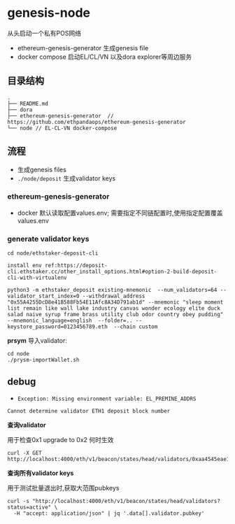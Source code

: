 # genesis-node

从头启动一个私有POS网络
- ethereum-genesis-generator 生成genesis file
- docker compose 启动EL/CL/VN 以及dora explorer等周边服务

## 目录结构

```
.
├── README.md
├── dora
├── ethereum-genesis-generator  // https://github.com/ethpandaops/ethereum-genesis-generator
└── node // EL-CL-VN docker-compose

```

## 流程
- 生成genesis files
-  `./node/deposit` 生成validator keys


### ethereum-genesis-generator

- docker 默认读取配置values.env; 需要指定不同链配置时,使用指定配置覆盖values.env


### generate validator keys 

```
cd node/ethstaker-deposit-cli 

install env ref:https://deposit-cli.ethstaker.cc/other_install_options.html#option-2-build-deposit-cli-with-virtualenv

python3 -m ethstaker_deposit existing-mnemonic  --num_validators=64 --validator_start_index=0 --withdrawal_address "0x55A4255DcD8e41B588Fb54E11Afc8A34D791ab1d" --mnemonic "sleep moment list remain like wall lake industry canvas wonder ecology elite duck salad naive syrup frame brass utility club odor country obey pudding" --mnemonic_language=english  --folder=.. --keystore_password=0123456789.eth  --chain custom
```

**prsym** 导入validator:
```
cd node
./prysm-importWallet.sh
```

## debug

- `Exception: Missing environment variable: EL_PREMINE_ADDRS`



`Cannot determine validator ETH1 deposit block number`


**查询validator**

用于检查0x1 upgrade to 0x2 何时生效

```
curl -X GET http://localhost:4000/eth/v1/beacon/states/head/validators/0xaa4545eae1ffe47cb4e48d1aa640e7994acdc9c976581c4a1bbf4ec34cbf2cad516e58e31e104a6bc26659cb6617674f

```

**查询所有validator keys**

用于测试批量退出时,获取大范围pubkeys

```
curl -s "http://localhost:4000/eth/v1/beacon/states/head/validators?status=active" \     
  -H "accept: application/json" | jq '.data[].validator.pubkey'
```